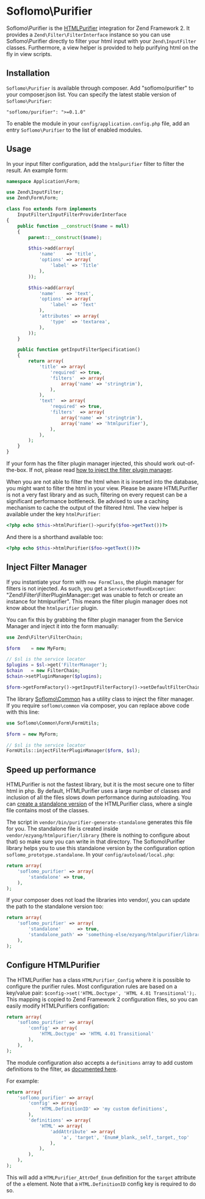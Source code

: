 Soflomo\Purifier
===
Soflomo\Purifier is the [HTMLPurifier](http://htmlpurifier.org/) integration for Zend Framework 2. It provides a `Zend\Filter\FilterInterface` instance so you can use Soflomo\Purifier directly to filter your html input with your `Zend\InputFilter` classes. Furthermore, a view helper is provided to help purifying html on the fly in view scripts.

Installation
---
`Soflomo\Purifier` is available through composer. Add "soflomo/purifier" to your composer.json list. You can specify the latest stable version of `Soflomo\Purifier`:

```
"soflomo/purifier": ">=0.1.0"
```

To enable the module in your `config/application.config.php` file, add an entry `Soflomo\Purifier` to the list of enabled modules.

Usage
---
In your input filter configuration, add the `htmlpurifier` filter to filter the result. An example form:

```php
namespace Application\Form;

use Zend\InputFilter;
use Zend\Form\Form;

class Foo extends Form implements
    InputFilter\InputFilterProviderInterface
{
    public function __construct($name = null)
    {
        parent::__construct($name);

        $this->add(array(
            'name'    => 'title',
            'options' => array(
                'label' => 'Title'
            ),
        ));

        $this->add(array(
            'name'    => 'text',
            'options' => array(
                'label' => 'Text'
            ),
            'attributes' => array(
                'type'  => 'textarea',
            ),
        ));
    }

    public function getInputFilterSpecification()
    {
        return array(
            'title' => array(
                'required' => true,
                'filters'  => array(
                    array('name' => 'stringtrim'),
                ),
            ),
            'text'  => array(
                'required' => true,
                'filters'  => array(
                    array('name' => 'stringtrim'),
                    array('name' => 'htmlpurifier'),
                ),
            ),
        );
    }
}
```

If your form has the filter plugin manager injected, this should work out-of-the-box. If not, please read [how to inject the filter plugin manager](#inject-filter-manager).

When you are not able to filter the html when it is inserted into the database, you might want to filter the html in your view. Please be aware HTMLPurifier is not a very fast library and as such, filtering on every request can be a significant performance bottleneck. Be advised to use a caching mechanism to cache the output of the filtered html. The view helper is available under the key `htmlPurifier`:

```php
<?php echo $this->htmlPurifier()->purify($foo->getText())?>
```

And there is a shorthand available too:

```php
<?php echo $this->htmlPurifier($foo->getText())?>
```

Inject Filter Manager
---
If you instantiate your form with `new FormClass`, the plugin manager for filters is not injected. As such, you get a `ServiceNotFoundException`: "Zend\Filter\FilterPluginManager::get was unable to fetch or create an instance for htmlpurifier". This means the filter plugin manager does not know about the `htmlpurifier` plugin.

You can fix this by grabbing the filter plugin manager from the Service Manager and inject it into the form manually:

```php
use Zend\Filter\FilterChain;

$form    = new MyForm;

// $sl is the service locator
$plugins = $sl->get('FilterManager');
$chain   = new FilterChain;
$chain->setPluginManager($plugins);

$form->getFormFactory()->getInputFilterFactory()->setDefaultFilterChain($chain);
```

The library [Soflomo\Common](https://github.com/Soflomo/Common) has a utility class to inject the filter manager. If you require `soflomo\common` via composer, you can replace above code with this line:

```php
use Soflomo\Common\Form\FormUtils;

$form = new MyForm;

// $sl is the service locator
FormUtils::injectFilterPluginManager($form, $sl);
```

Speed up performance
---
HTMLPurifier is not the fastest library, but it is the most secure one to filter html in php. By default, HTMLPurifier uses a large number of classes and inclusion of all the files slows down performance during autoloading. You can [create a standalone version](http://htmlpurifier.org/live/INSTALL) of the HTMLPurifier class, where a single file contains most of the classes.

The script in `vendor/bin/purifier-generate-standalone` generates this file for you. The standalone file is created inside `vendor/ezyang/htmlpurifier/library` (there is nothing to configure about that) so make sure you can write in that directory. The Soflomo\Purifier library helps you to use this standalone version by the configuration option `soflomo_prototype.standalone`. In your `config/autoload/local.php`:

```php
return array(
    'soflomo_purifier' => array(
        'standalone' => true,
    ),
);
```

If your composer does not load the libraries into vendor/, you can update the path to the standalone version too:

```php
return array(
    'soflomo_purifier' => array(
        'standalone'      => true,
        'standalone_path' => 'something-else/ezyang/htmlpurifier/library/HTMLPurifier.standalone.php',
    ),
);
```

Configure HTMLPurifier
---
The HTMLPurifier has a class `HTMLPurifier_Config` where it is possible to configure the purifier rules. Most configuration rules are based on a key/value pair: `$config->set('HTML.Doctype', 'HTML 4.01 Transitional');`. This mapping is copied to Zend Framework 2 configuration files, so you can easily modify HTMLPurifiers configation:

```php
return array(
    'soflomo_purifier' => array(
        'config' => array(
            'HTML.Doctype' => 'HTML 4.01 Transitional'
        ),
    ),
);
```

The module configuration also accepts a `definitions` array to add custom definitions to the filter, as [documented here](http://htmlpurifier.org/docs/enduser-customize.html).

For example:

```php
return array(
    'soflomo_purifier' => array(
        'config' => array(
            'HTML.DefinitionID' => 'my custom definitions',
        ),
        'definitions' => array(
            'HTML' => array(
                'addAttribute' => array(
                    'a', 'target', 'Enum#_blank,_self,_target,_top'
                ),
            ),
        ),
    ),
);
```

This will add a `HTMLPurifier_AttrDef_Enum` definition for the `ŧarget` attribute of the `a` element.
Note that a `HTML.DefinitionID` config key is required to do so.
